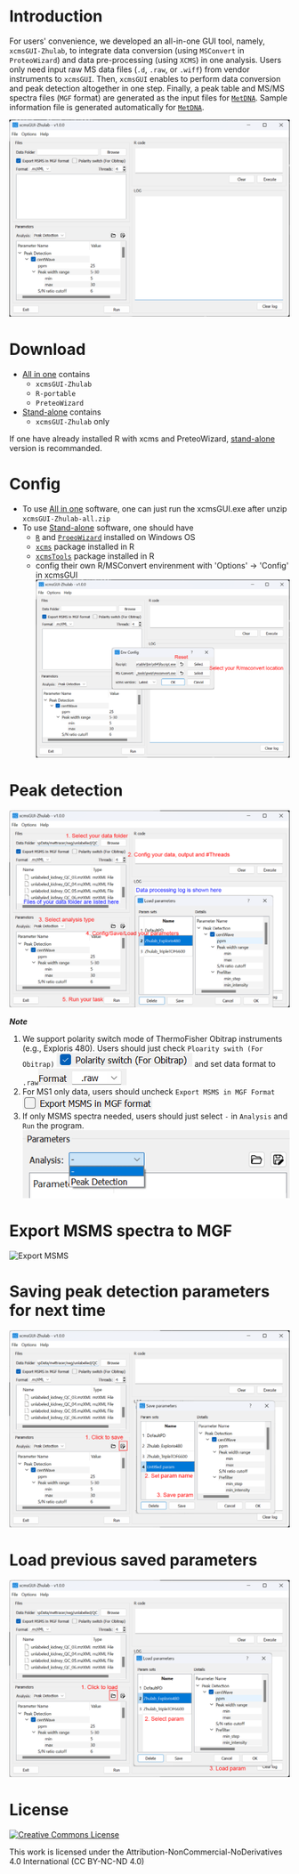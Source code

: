 # Introduction

For users' convenience, we developed an all-in-one GUI tool, namely, `xcmsGUI-Zhulab`, to integrate data conversion (using `MSConvert` in `ProteoWizard`) and data pre-processing (using `XCMS`) in one analysis. Users only need input raw MS data files (`.d`, `.raw`, or `.wiff`) from vendor instruments to `xcmsGUI`. Then, `xcmsGUI` enables to perform data conversion and peak detection altogether in one step. Finally, a peak table and MS/MS spectra files (`MGF` format) are generated as the input files for [`MetDNA`](http://metdna.zhulab.cn). Sample information file is generated automatically for [`MetDNA`](http://metdna.zhulab.cn).

![Main window](figs/main.png)
# Download

- [All in one](https://github.com/ZhuMetLab/xcmsGUI/releases/download/v1.0.0/xcmsGUI-standalone.zip) contains
	- `xcmsGUI-Zhulab`
	- `R-portable`
	- `PreteoWizard`
- [Stand-alone](https://github.com/ZhuMetLab/xcmsGUI/releases/download/v1.0.0/xcmsGUI-standalone.zip) contains
	- `xcmsGUI-Zhulab` only 

If one have already installed R with xcms and PreteoWizard, [stand-alone](https://github.com/ZhuMetLab/xcmsGUI/releases/download/v1.0.0/xcmsGUI-standalone.zip) version is recommanded.

# Config

- To use [All in one](https://github.com/ZhuMetLab/xcmsGUI/releases/download/v1.0.0/xcmsGUI-standalone.zip) software, one can just run the xcmsGUI.exe after unzip `xcmsGUI-Zhulab-all.zip`
- To use [Stand-alone](https://github.com/ZhuMetLab/xcmsGUI/releases/download/v1.0.0/xcmsGUI-standalone.zip) software, one should have
	- [`R`](https://cran.r-project.org/) and [`ProeoWizard`](https://proteowizard.sourceforge.io/) installed on Windows OS
	- [`xcms`](https://bioconductor.org/packages/release/bioc/html/xcms.html) package installed in R
	- [`xcmsTools`](packages/xcmsTools_1.0.0.tar.gz) package installed in R
	-  config their own R/MSConvert envirenment with 'Options' -> 'Config' in xcmsGUI
![Env config](figs/config.png)

# Peak detection

![Data processing](figs/process.png)

***Note***
1. We support polarity switch mode of ThermoFisher Obitrap instruments (e.g., Exploris 480). Users should just check `Ploarity swith (For Obitrap)` ![Ploarity swith](figs/switch.png) and set data format to `.raw`![raw format](figs/foramt_raw.png)
2. For MS1 only data, users should uncheck `Export MSMS in MGF Format`![Export MSMS](figs/export_check.png)
3. If only MSMS spectra needed, users should just select `-` in `Analysis` and `Run` the program.
![MGF only](figs/mgfonly.png)

# Export MSMS spectra to MGF

![Export MSMS](figs/export.png)

# Saving peak detection parameters for next time

![Save param](figs/saveparam.png)

# Load previous saved parameters

![Load param](figs/loadparam.png)

# License
<a rel="license" href="https://creativecommons.org/licenses/by-nc-nd/4.0/"><img alt="Creative Commons License" style="border-width:0" src="https://i.creativecommons.org/l/by-nc-nd/4.0/88x31.png" /></a>

This work is licensed under the Attribution-NonCommercial-NoDerivatives 4.0 International (CC BY-NC-ND 4.0)